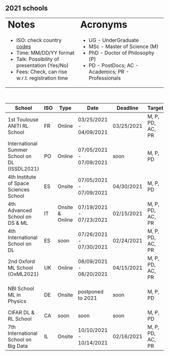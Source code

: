 ## 2021 schools  

<link rel="stylesheet" type="text/css" media="all" href="custom.css" />
  
<table border="0">
 <tr>
    <td><b style="font-size:30px">Notes</b></td>
    <td><b style="font-size:30px">Acronyms</b></td>
 </tr>
 <tr>
    <td>
      
  * ISO: check country [codes](https://countrycode.org/)
  * Time: MM/DD/YY  format  
  * Talk: Possibility of presentation (Yes/No)  
  * Fees: Check, can rise w.r.t. registration time
  
   </td>
    <td>
          
  * UG - UnderGraduate
  * MSc - Master of Science (M)
  * PhD - Doctor of Philosophy (P)
  * PD - PostDocs; AC - Academics; PR - Professionals 
  
   </td>
 </tr>
</table>
  

&nbsp;  

School  | ISO | Type | Date | Deadline | Target | Talk | Fees | Aid | Link 
--- | --- | --- |  --- | --- | --- | --- | --- | --- | --- 
1st Toulouse ANITI RL School | FR | Online | 03/25/2021 - 04/09/2021 | 03/25/2021 | M, P, PD, AC, PR  | No | **FREE** | N/A | https://rlvs.aniti.fr/
International Summer School on DL (ISSDL2021) | PO | Online | 07/05/2021 - 07/09/2021 | soon | M, P, PD | No | soon | Yes | https://2021.dl-lab.eu/
4th Institute of Space Sciences School | ES | Onsite | 07/05/2021 - 07/09/2021 | 04/30/2021 | M, P, PD | No | 60€ | No | https://indico.ice.csic.es/event/26/
4th Advanced School on DS & ML | IT | Onsite & Online |  07/19/2021 - 07/23/2021 | 02/15/2021 | M, P, PD, AC, PR | Yes | 580€ (Onsite) 290€ (Online) | No | https://acdl2021.icas.cc/
4th International School on DL | ES | soon |  07/26/2021 - 07/30/2021 | 02/24/2021 | M, P, PD, AC, PR | No | 460€-550€ | No | https://irdta.eu/deeplearn2021s/ 
2nd Oxford ML School (OxML2021) | UK | Online | 08/09/2021 - 08/20/2021 | 04/15/2021 | M, P, PD, AC, PR | No | £400 M/P £600 PD/AC £1500 PR | fee waiver | www.oxfordml.school
NBI School ML in Physics | DE | Onsite | postponed to 2021 | soon | M, P, PD | No | 135€ | free waiver for locals | https://indico.nbi.ku.dk/event/1309/
CIFAR DL & RL School | CA | soon |  soon | soon | M, P, PD | soon | soon | soon | https://dlrl.ca/ 
7th International School on Big Data | IL | Onsite | 10/10/2021 - 10/14/2021 | 02/16/2021 | M, P, PD, AC, PR | No | 460€-550€ | No | https://irdta.eu/bigdat2021s/



